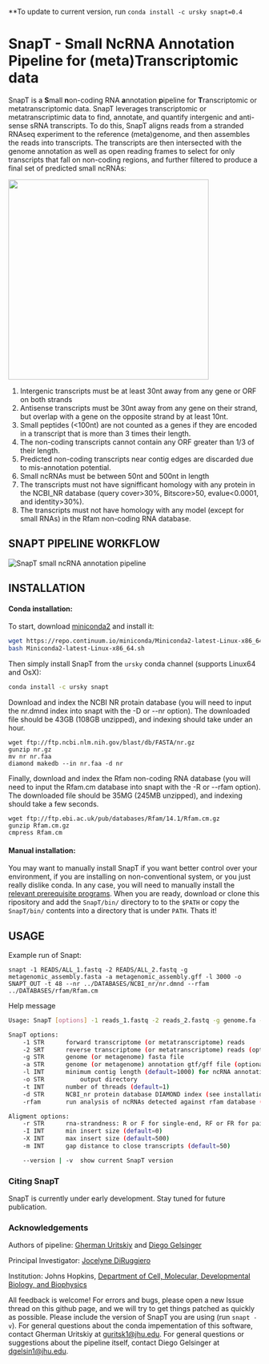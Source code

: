 **To update to current version, run `conda install -c ursky snapt=0.4`

# SnapT - Small NcRNA Annotation Pipeline for (meta)Transcriptomic data

 SnapT is a **S**mall **n**on-coding RNA **a**nnotation **p**ipeline for **T**ranscriptomic or metatranscriptomic data. SnapT leverages transcriptomic or metatranscriptimic data to find, annotate, and quantify intergenic and anti-sense sRNA transcripts. To do this, SnapT aligns reads from a stranded RNAseq experiment to the reference (meta)genome, and then assembles the reads into transcripts. The transcripts are then intersected with the genome annotation as well as open reading frames to select for only transcripts that fall on non-coding regions, and further filtered to produce a final set of predicted small ncRNAs: 

<img src="https://i.imgur.com/lHC7hNB.png" width="400">
 
 1. Intergenic transcripts must be at least 30nt away from any gene or ORF on both strands 
 2. Antisense transcripts must be 30nt away from any gene on their strand, but overlap with a gene on the opposite strand by at least 10nt. 
 3. Small peptides (<100nt) are not counted as a genes if they are encoded in a transcript that is more than 3 times their length. 
 4. The non-coding transcripts cannot contain any ORF greater than 1/3 of their length.
 4. Predicted non-coding transcripts near contig edges are discarded due to mis-annotation potential. 
 5. Small ncRNAs must be between 50nt and 500nt in length
 6. The transcripts must not have signifficant homology with any protein in the NCBI_NR database (query cover>30%, Bitscore>50, evalue<0.0001, and identity>30%).
 7. The transcripts must not have homology with any model (except for small RNAs) in the Rfam non-coding RNA database.

## SNAPT PIPELINE WORKFLOW
 ![SnapT small ncRNA annotation pipeline](https://i.imgur.com/pLdpRls.png)


## INSTALLATION

#### Conda installation:
 To start, download [miniconda2](https://conda.io/miniconda.html) and install it:
 ``` bash
 wget https://repo.continuum.io/miniconda/Miniconda2-latest-Linux-x86_64.sh #FOR LIXUX
 bash Miniconda2-latest-Linux-x86_64.sh
 ```
 
 Then simply install SnapT from the `ursky` conda channel (supports Linux64 and OsX):
 ``` bash
 conda install -c ursky snapt
 ```
 
 Download and index the NCBI NR protain database (you will need to input the nr.dmnd index into snapt with the -D or --nr option). The downloaded file should be 43GB (108GB unzipped), and indexing should take under an hour.
 ```
wget ftp://ftp.ncbi.nlm.nih.gov/blast/db/FASTA/nr.gz
gunzip nr.gz
mv nr nr.faa
diamond makedb --in nr.faa -d nr
```
 Finally, download and index the Rfam non-coding RNA database (you will need to input the Rfam.cm database into snapt with the -R or --rfam option). The downloaded file should be 35MG (245MB unzipped), and indexing should take a few seconds.
 ```
wget ftp://ftp.ebi.ac.uk/pub/databases/Rfam/14.1/Rfam.cm.gz
gunzip Rfam.cm.gz
cmpress Rfam.cm
```

#### Manual installation:
 You may want to manually install SnapT if you want better control over your environment, if you are installing on non-conventional system, or you just really dislike conda. In any case, you will need to manually install the [relevant prerequisite programs](https://github.com/ursky/SnapT/blob/master/conda_pkg/meta.yaml). When you are ready, download or clone this ripository and add the `SnapT/bin/` directory to to the `$PATH` or copy the `SnapT/bin/` contents into a directory that is under `PATH`. Thats it! 
 
 
## USAGE
 Example run of Snapt:
 ```
 snapt -1 READS/ALL_1.fastq -2 READS/ALL_2.fastq -g metagenomic_assembly.fasta -a metagenomic_assembly.gff -l 3000 -o SNAPT_OUT -t 48 --nr ../DATABASES/NCBI_nr/nr.dmnd --rfam ../DATABASES/rfam/Rfam.cm
 ```
 
 Help message
```bash
Usage: SnapT [options] -1 reads_1.fastq -2 reads_2.fastq -g genome.fa -o output_dir

SnapT options:
	-1 STR		forward transcriptome (or metatranscriptome) reads
	-2 SRT		reverse transcriptome (or metatranscriptome) reads (optional)
	-g STR		genome (or metagenome) fasta file
	-a STR		genome (or metagenome) annotation gtf/gff file (optional, but recommended)
	-l INT		minimum contig length (default=1000) for ncRNA annotation
	-o STR          output directory
	-t INT		number of threads (default=1)
	-d STR		NCBI_nr protein database DIAMOND index (see installation instructions for details)
	-rfam 		run analysis of ncRNAs detected against rfam database (rfam.cm) to annotate known ncRNAs/sRNAs (see installation instructions for details)

Aligment options:
	-r STR		rna-strandness: R or F for single-end, RF or FR for paired-end (default=FR)
	-I INT		min insert size (default=0)
	-X INT		max insert size (default=500)
	-m INT		gap distance to close transcripts (default=50)

	--version | -v	show current SnapT version
```

### Citing SnapT
SnapT is currently under early development. Stay tuned for future publication. 

### Acknowledgements
Authors of pipeline: [Gherman Uritskiy](https://github.com/ursky) and [Diego Gelsinger](https://github.com/dgelsin)

Principal Investigator: [Jocelyne DiRuggiero](http://bio.jhu.edu/directory/jocelyne-diruggiero/)

Institution: Johns Hopkins, [Department of Cell, Molecular, Developmental Biology, and Biophysics](http://cmdb.jhu.edu/) 

All feedback is welcome! For errors and bugs, please open a new Issue thread on this github page, and we will try to get things patched as quickly as possible. Please include the version of SnapT you are using (run `snapt -v`). For general questions about the conda impementation of this software, contact Gherman Uritskiy at guritsk1@jhu.edu. For general questions or suggestions about the pipeline itself, contact Diego Gelsinger at dgelsin1@jhu.edu. 

